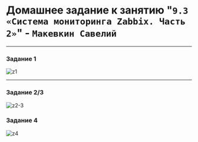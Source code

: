 # Домашнее задание к занятию "`9.3 «Система мониторинга Zabbix. Часть 2»`" - `Макевкин Савелий`

---

### Задание 1

![z1](https://github.com/smakevkin/9-3-hw/blob/main/1.png)



---

### Задание 2/3

![z2-3](https://github.com/smakevkin/9-3-hw/blob/main/2.png)

### Задание 4

![z4](https://github.com/smakevkin/9-3-hw/blob/main/4.png)
